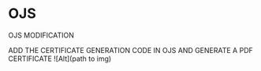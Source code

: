# OJS
  OJS MODIFICATION
   
   ADD THE CERTIFICATE GENERATION CODE IN OJS AND GENERATE A PDF CERTIFICATE
     ![Alt](path to img)
